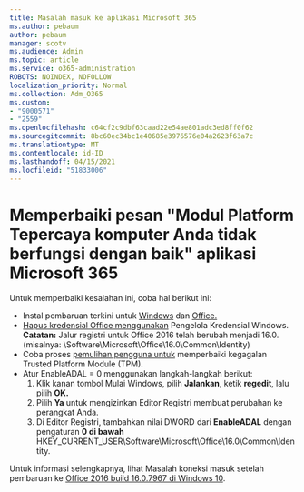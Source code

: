 ```yaml
---
title: Masalah masuk ke aplikasi Microsoft 365
ms.author: pebaum
author: pebaum
manager: scotv
ms.audience: Admin
ms.topic: article
ms.service: o365-administration
ROBOTS: NOINDEX, NOFOLLOW
localization_priority: Normal
ms.collection: Adm_O365
ms.custom:
- "9000571"
- "2559"
ms.openlocfilehash: c64cf2c9dbf63caad22e54ae801adc3ed8ff0f62
ms.sourcegitcommit: 8bc60ec34bc1e40685e3976576e04a2623f63a7c
ms.translationtype: MT
ms.contentlocale: id-ID
ms.lasthandoff: 04/15/2021
ms.locfileid: "51833006"
---
```

# <a name="fixing-the-microsoft-365-apps-your-computers-trusted-platform-module-is-not-functioning-properly-message"></a>Memperbaiki pesan "Modul Platform Tepercaya komputer Anda tidak berfungsi dengan baik" aplikasi Microsoft 365

Untuk memperbaiki kesalahan ini, coba hal berikut ini:

- Instal pembaruan terkini untuk [Windows](https://support.microsoft.com/help/4027667/windows-10-update) dan [Office.](https://support.office.com/article/update-office-and-your-computer-with-microsoft-update-2ab296f3-7f03-43a2-8e50-46de917611c5)
- [Hapus kredensial Office menggunakan](https://docs.microsoft.com/office/troubleshoot/office-suite-issues/another-account-already-signed-in#step-4-clear-cached-credentials-on-the-computer) Pengelola Kredensial Windows.<br/>
    **Catatan:** Jalur registri untuk Office 2016 telah berubah menjadi 16.0. (misalnya: \Software\Microsoft\Office\16.0\Common\Identity\)
- Coba proses [pemulihan pengguna untuk](https://docs.microsoft.com/office365/troubleshoot/administration/connection-issue-when-sign-in-office-2016#symptom-2) memperbaiki kegagalan Trusted Platform Module (TPM).
- Atur EnableADAL = 0 menggunakan langkah-langkah berikut:  
    1. Klik kanan tombol Mulai Windows, pilih **Jalankan**, ketik **regedit**, lalu pilih **OK.**
    2. Pilih **Ya** untuk mengizinkan Editor Registri membuat perubahan ke perangkat Anda.
    3. Di Editor Registri, tambahkan nilai DWORD dari **EnableADAL** dengan pengaturan **0 di bawah** HKEY_CURRENT_USER\Software\Microsoft\Office\16.0\Common\Identity.

Untuk informasi selengkapnya, lihat Masalah koneksi masuk setelah pembaruan ke [Office 2016 build 16.0.7967 di Windows 10](https://docs.microsoft.com/office365/troubleshoot/administration/connection-issue-when-sign-in-office-2016).